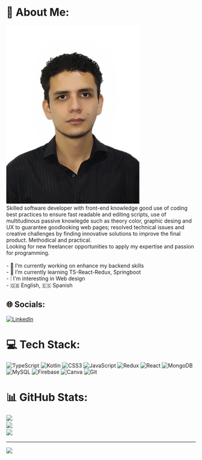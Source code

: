 # 💫 About Me:
![Photo](https://github.com/Cesard27/Cesard27/blob/main/photo.jpg)
<br>Skilled software developer with front-end knowledge good use of coding best practices to ensure fast readable and editing scripts, use of multitudinous passive knowlegde such as theory color, graphic desing and UX to guarantee goodlooking web pages; resolved technical issues and creative challenges by finding innovative solutions to improve the final product. Methodical and practical.<br>Looking for new freelancer opportunities to apply my expertise and passion for programming.<br><br>- 🔭 I’m currently working on enhance my backend skills<br>- 🌱 I’m currently learning TS-React-Redux, Springboot<br>- ❕ I'm interesting in Web design <br>- 🇬🇧 English, 🇪🇸 Spanish


## 🌐 Socials:
[![LinkedIn](https://img.shields.io/badge/LinkedIn-%230077B5.svg?logo=linkedin&logoColor=white)](https://linkedin.com/in/cesard-munoz) 

# 💻 Tech Stack:
![TypeScript](https://img.shields.io/badge/typescript-%23007ACC.svg?style=for-the-badge&logo=typescript&logoColor=white) ![Kotlin](https://img.shields.io/badge/kotlin-%237F52FF.svg?style=for-the-badge&logo=kotlin&logoColor=white) ![CSS3](https://img.shields.io/badge/css3-%231572B6.svg?style=for-the-badge&logo=css3&logoColor=white) ![JavaScript](https://img.shields.io/badge/javascript-%23323330.svg?style=for-the-badge&logo=javascript&logoColor=%23F7DF1E) ![Redux](https://img.shields.io/badge/redux-%23593d88.svg?style=for-the-badge&logo=redux&logoColor=white) ![React](https://img.shields.io/badge/react-%2320232a.svg?style=for-the-badge&logo=react&logoColor=%2361DAFB) ![MongoDB](https://img.shields.io/badge/MongoDB-%234ea94b.svg?style=for-the-badge&logo=mongodb&logoColor=white) ![MySQL](https://img.shields.io/badge/mysql-4479A1.svg?style=for-the-badge&logo=mysql&logoColor=white) ![Firebase](https://img.shields.io/badge/firebase-a08021?style=for-the-badge&logo=firebase&logoColor=ffcd34) ![Canva](https://img.shields.io/badge/Canva-%2300C4CC.svg?style=for-the-badge&logo=Canva&logoColor=white) ![Git](https://img.shields.io/badge/git-%23F05033.svg?style=for-the-badge&logo=git&logoColor=white)
# 📊 GitHub Stats:
![](https://github-readme-stats.vercel.app/api?username=Cesard27&theme=merko&hide_border=false&include_all_commits=false&count_private=false)<br/>
![](https://github-readme-streak-stats.herokuapp.com/?user=Cesard27&theme=merko&hide_border=false)<br/>
![](https://github-readme-stats.vercel.app/api/top-langs/?username=Cesard27&theme=merko&hide_border=false&include_all_commits=false&count_private=false&layout=compact)

---
[![](https://visitcount.itsvg.in/api?id=Cesard27&icon=8&color=3)](https://visitcount.itsvg.in)

<!-- Proudly created with GPRM ( https://gprm.itsvg.in ) -->
